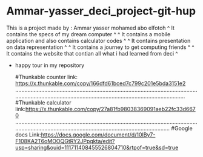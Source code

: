 # Ammar-yasser_deci_project-git-hup

  This is a project made by : Ammar yasser mohamed abo elfotoh
^ It contains the specs of my dream computer ^       ^ It contains a mobile application and also contains calculator codes ^
^ It contains presentation on data representation ^       ^ It contains a journey to get computing friends ^
                          ^ It contains the website that contian all what i had learned from deci ^
                          
  * happy tour in my repository 


     #Thunkable counter link: https://x.thunkable.com/copy/166dfd61bced7c799c201e5bda3151e2
     ......................................................................................................................................................................................................................................
     #Thunkable calculator link:https://x.thunkable.com/copy/27a81fb98038369091aeb22fc33d6670
     ............................................................................................................................................................................................................................
     #Google docs Link:https://docs.google.com/document/d/10IBy7-F108KA2T6oMOOQGtRY2JPpqkta/edit?usp=sharing&ouid=111711408455526804710&rtpof=true&sd=true
